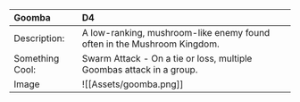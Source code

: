 
|**Goomba**|D4|
|:----|:----|
|Description:|A low-ranking, mushroom-like enemy found often in the Mushroom Kingdom.|
|Something Cool:|Swarm Attack - On a tie or loss, multiple Goombas attack in a group.|
|Image|![[Assets/goomba.png]]|
